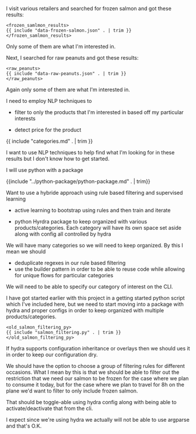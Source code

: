 I visit various retailers and searched for frozen salmon and got these results:

```
<frozen_samlmon_results>
{{ include "data-frozen-salmon.json" . | trim }}
</frozen_samlmon_results>
```

Only some of them are what I'm interested in.

Next, I searched for raw peanuts and got these results:

```
<raw_peanuts>
{{ include "data-raw-peanuts.json" . | trim }}
</raw_peanuts>
```

Again only some of them are what I'm interested in.

I need to employ NLP techniques to 

- filter to only the products that I'm interested in based off my particular interests

- detect price for the product

{{ include "categories.md" . | trim }}

I want to use NLP techniques to help find what I'm looking for in these results but I don't know how to get started.

I will use python with a package

{{include "../python-package/python-package.md" . | trim}}

Want to use a hybride approach using rule based filtering and supervised learning

- active learning to bootstrap using rules and then train and iterate

- python Hyrdra package to keep organized with various products/categories.  Each category will have its own space set aside along with config all controlled by hydra

We will have many categories so we will need to keep organized.  By this I mean we should 

- deduplicate regexes in our rule based filtering
- use the builder pattern in order to be able to reuse code while allowing for unique flows for particular categories

We will need to be able to specify our category of interest on the CLI.

I have got started earlier with this project in a getting started python script which I've included here, but we need to start moving into a package with hydra and proper configs in order to keep organized with multiple products/categories.

```
<old_salmon_filtering_py>
{{ include "salmon_filtering.py" . | trim }}
</old_salmon_filtering_py>
```

If hydra supports configuration inheritance or overlays then we should ues it in order to keep our configuration dry.

We should have the option to choose a group of filtering rules for different occasions.  What I mean by this is that we should be able to filter out the restriction that we need our salmon to be frozen for the case where we plan to consume it today, but for the case where we plan to travel for 8h on the plane we'd want to filter to only include frozen salmon.

That should be toggle-able using hydra config along with being able to activate/deactivate that from the cli.

I expect since we're using hydra we actually will not be able to use argparse and that's O.K.
